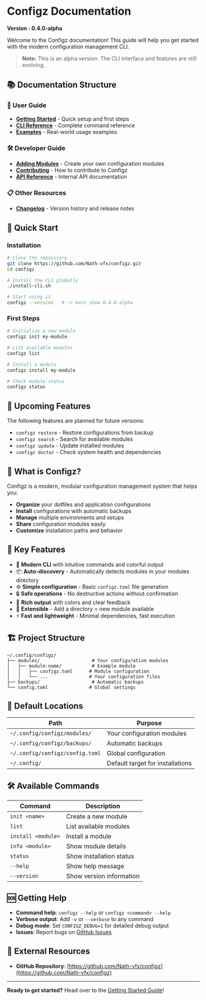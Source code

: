 # Configz Documentation

**Version : 0.4.0-alpha**

Welcome to the Configz documentation! This guide will help you get started with the modern configuration management CLI.

> **Note:** This is an alpha version. The CLI interface and features are still evolving.

## 📚 Documentation Structure

### 👤 User Guide
- **[Getting Started](user-guide/getting-started.md)** - Quick setup and first steps
- **[CLI Reference](user-guide/cli-reference.md)** - Complete command reference
- **[Examples](user-guide/examples.md)** - Real-world usage examples

### 🛠️ Developer Guide
- **[Adding Modules](developer-guide/adding-modules.md)** - Create your own configuration modules
- **[Contributing](developer-guide/contributing.md)** - How to contribute to Configz
- **[API Reference](developer-guide/api-reference.md)** - Internal API documentation

### 📋 Other Resources
- **[Changelog](CHANGELOG.md)** - Version history and release notes

## 🚀 Quick Start

### Installation

```bash
# Clone the repository
git clone https://github.com/Nath-vfx/configz.git
cd configz

# Install the CLI globally
./install-cli.sh

# Start using it
configz --version   # -> must show 0.4.0-alpha
```

### First Steps

```bash
# Initialize a new module
configz init my-module

# List available modules
configz list

# Install a module
configz install my-module

# Check module status
configz status
```

## 🚧 Upcoming Features

The following features are planned for future versions:

- `configz restore` - Restore configurations from backup
- `configz search` - Search for available modules
- `configz update` - Update installed modules
- `configz doctor` - Check system health and dependencies

## 📖 What is Configz?

Configz is a modern, modular configuration management system that helps you:

- **Organize** your dotfiles and application configurations
- **Install** configurations with automatic backups
- **Manage** multiple environments and setups
- **Share** configuration modules easily
- **Customize** installation paths and behavior

## 🎯 Key Features

- 🎯 **Modern CLI** with intuitive commands and colorful output
- 📦 **Auto-discovery** - Automatically detects modules in your modules directory
- ⚙️ **Simple configuration** - Basic `configz.toml` file generation
- 🔒 **Safe operations** - No destructive actions without confirmation
- 🎨 **Rich output** with colors and clear feedback
- 🔧 **Extensible** - Add a directory = new module available
- ⚡ **Fast and lightweight** - Minimal dependencies, fast execution

## 🏗️ Project Structure

```
~/.config/configz/
├── modules/                   # Your configuration modules
│   ├── module-name/           # Example module
│   │   ├── configz.toml      # Module configuration
│   │   └── ...               # Your configuration files
├── backups/                   # Automatic backups
└── config.toml               # Global settings
```

## 📍 Default Locations

| Path | Purpose |
|------|---------|
| `~/.config/configz/modules/` | Your configuration modules |
| `~/.config/configz/backups/` | Automatic backups |
| `~/.config/configz/config.toml` | Global configuration |
| `~/.config/` | Default target for installations |

## 🛠️ Available Commands

| Command | Description |
|---------|-------------|
| `init <name>` | Create a new module |
| `list` | List available modules |
| `install <module>` | Install a module |
| `info <module>` | Show module details |
| `status` | Show installation status |
| `--help` | Show help message |
| `--version` | Show version information |

## 🆘 Getting Help

- **Command help**: `configz --help` or `configz <command> --help`
- **Verbose output**: Add `-v` or `--verbose` to any command
- **Debug mode**: Set `CONFIGZ_DEBUG=1` for detailed debug output
- **Issues**: Report bugs on [GitHub Issues](https://github.com/Nath-vfx/configz/issues)

## 🔗 External Resources

- **GitHub Repository**: [https://github.com/Nath-vfx/configz](https://github.com/Nath-vfx/configz)

---

**Ready to get started?** Head over to the [Getting Started Guide](user-guide/getting-started.md)!

